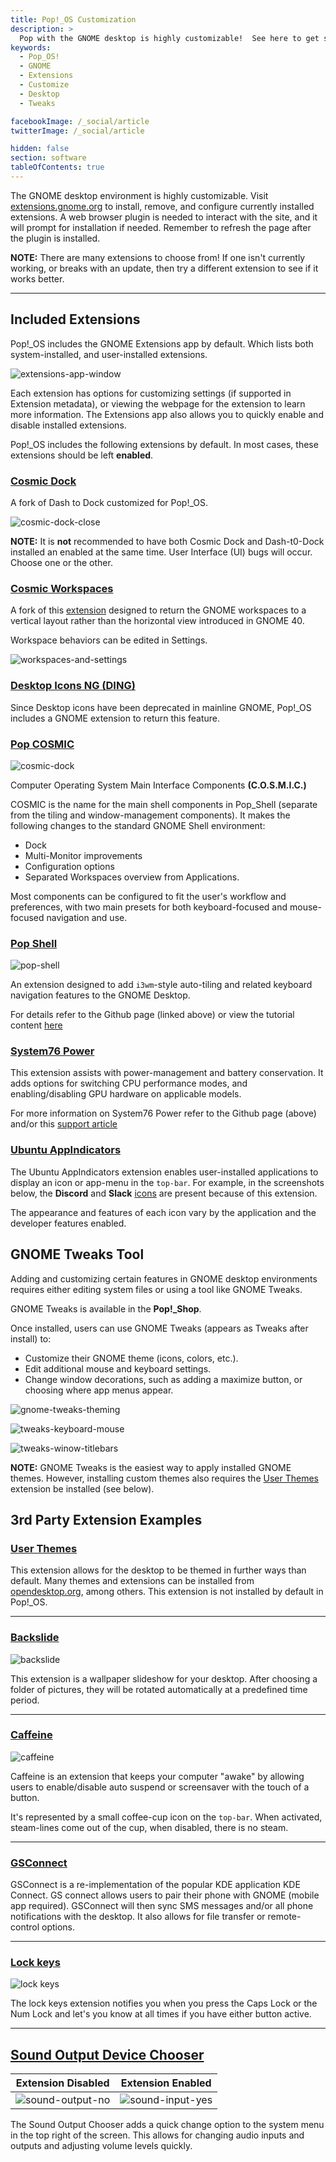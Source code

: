 ```yaml
---
title: Pop!_OS Customization
description: >
  Pop with the GNOME desktop is highly customizable!  See here to get started making your desktop just right for you.
keywords:
  - Pop_OS!
  - GNOME
  - Extensions
  - Customize
  - Desktop
  - Tweaks

facebookImage: /_social/article
twitterImage: /_social/article

hidden: false
section: software
tableOfContents: true
---
```


The GNOME desktop environment is highly customizable. Visit [extensions.gnome.org](https://extensions.gnome.org) to install, remove, and configure currently installed extensions.  A web browser plugin is needed to interact with the site, and it will prompt for installation if needed.  Remember to refresh the page after the plugin is installed.

**NOTE:** There are many extensions to choose from! If one isn't currently working, or breaks with an update, then try a different extension to see if it works better.

---

## Included Extensions

Pop!\_OS includes the GNOME Extensions app by default. Which lists both system-installed, and user-installed extensions.

![extensions-app-window](/images/customize-gnome/extensions-app-window.png)

Each extension has options for customizing settings (if supported in Extension metadata), or viewing the webpage for the extension to learn more information. The Extensions app also allows you to quickly enable and disable installed extensions.

Pop!\_OS includes the following extensions by default. In most cases, these extensions should be left **enabled**.

### [Cosmic Dock](https://github.com/pop-os/cosmic-dock)

A fork of Dash to Dock customized for Pop!\_OS.

![cosmic-dock-close](/images/customize-gnome/cosmic-dock-close.png)

**NOTE:** It is **not** recommended to have both Cosmic Dock and Dash-t0-Dock installed an enabled at the same time. User Interface (UI) bugs will occur. Choose one or the other.

### [Cosmic Workspaces](https://github.com/pop-os/cosmic-workspaces)

A fork of this [extension](https://github.com/RensAlthuis/vertical-overview) designed to return the GNOME workspaces to a vertical layout rather than the horizontal view introduced in GNOME 40.

Workspace behaviors can be edited in Settings.

![workspaces-and-settings](/images/customize-gnome/workspaces-and-settings.png)

### [Desktop Icons NG (DING)](https://gitlab.com/rastersoft/desktop-icons-ng)

Since Desktop icons have been deprecated in mainline GNOME, Pop!_OS includes a GNOME extension to return this feature.

### [Pop COSMIC](https://github.com/pop-os/cosmic)

![cosmic-dock](/images/customize-gnome/cosmic-dock.png)

Computer Operating System Main Interface Components **(C.O.S.M.I.C.)**

COSMIC is the name for the main shell components in Pop_Shell (separate from the tiling and window-management components). It makes the following changes to the standard GNOME Shell environment:

- Dock
- Multi-Monitor improvements
- Configuration options
- Separated Workspaces overview from Applications.

Most components can be configured to fit the user's workflow and preferences, with two main presets for both keyboard-focused and mouse-focused navigation and use.

### [Pop Shell](https://github.com/pop-os/shell)

![pop-shell](/images/customize-gnome/pop-shell.png)

An extension designed to add `i3wm`-style auto-tiling and related keyboard navigation features to the GNOME Desktop.

For details refer to the Github page (linked above) or view the tutorial content [here](/articles/pop-basics)

### [System76 Power](https://github.com/pop-os/gnome-shell-extension-system76-power)

This extension assists with power-management and battery conservation. It adds options for switching CPU performance modes, and enabling/disabling GPU hardware on applicable models.

For more information on System76 Power refer to the Github page (above) and/or this [support article](/articles/graphics-switch-pop)

### [Ubuntu AppIndicators](https://github.com/ubuntu/gnome-shell-extension-appindicator)

The Ubuntu AppIndicators extension enables user-installed applications to display an icon or app-menu in the `top-bar`. For example, in the screenshots below, the **Discord** and **Slack** [icons](/articles/customize-gnome#pop-shell) are present because of this extension.

The appearance and features of each icon vary by the application and the developer features enabled.

## GNOME Tweaks Tool

Adding and customizing certain features in GNOME desktop environments requires either editing system files or using a tool like GNOME Tweaks.

GNOME Tweaks is available in the **Pop!\_Shop**.

Once installed, users can use GNOME Tweaks (appears as Tweaks after install) to:

- Customize their GNOME theme (icons, colors, etc.).
- Edit additional mouse and keyboard settings.
- Change window decorations, such as adding a maximize button, or choosing where app menus appear.

![gnome-tweaks-theming](/images/customize-gnome/gnome-tweaks-themeing.png)

![tweaks-keyboard-mouse](/images/customize-gnome/tweaks-keyboard-mouse.png)

![tweaks-winow-titlebars](/images/customize-gnome/tweaks-window-bars.png)

**NOTE:** GNOME Tweaks is the easiest way to apply installed GNOME themes. However, installing custom themes also requires the [User Themes](#user-themes) extension be installed (see below).

## 3rd Party Extension Examples

### [User Themes](https://extensions.gnome.org/extension/19/user-themes/)

This extension allows for the desktop to be themed in further ways than default. Many themes and extensions can be installed from [opendesktop.org](https://www.opendesktop.org/s/Gnome), among others. This extension is not installed by default in Pop!_OS.

---

### [Backslide](https://extensions.gnome.org/extension/543/backslide/)

![backslide](/images/customize-gnome/backslide-new.png)

This extension is a wallpaper slideshow for your desktop.  After choosing a folder of pictures, they will be rotated automatically at a predefined time period.

---

### [Caffeine](https://extensions.gnome.org/extension/517/caffeine/)

![caffeine](/images/customize-gnome/caffeine.png)

Caffeine is an extension that keeps your computer "awake" by allowing users to enable/disable auto suspend or screensaver with the touch of a button.

It's represented by a small coffee-cup icon on the `top-bar`. When activated, steam-lines come out of the cup, when disabled, there is no steam.

---

### [GSConnect](https://extensions.gnome.org/extension/1319/gsconnect/)

GSConnect is a re-implementation of the popular KDE application KDE Connect. GS connect allows users to pair their phone with GNOME (mobile app required). GSConnect will then sync SMS messages and/or all phone notifications with the desktop. It also allows for file transfer or remote-control options.

---

### [Lock keys](https://extensions.gnome.org/extension/36/lock-keys/)

![lock keys](/images/customize-gnome/lock-keys-3.png)

The lock keys extension notifies you when you press the Caps Lock or the Num Lock and let's you know at all times if you have either button active.

---

## [Sound Output Device Chooser](https://extensions.gnome.org/extension/906/sound-output-device-chooser/)

Extension Disabled | Extension Enabled
---------|----------
 ![sound-output-no](/images/customize-gnome/without-sound-devices.png) | ![sound-input-yes](/images/customize-gnome/with-sound-devices.png)

The Sound Output Chooser adds a quick change option to the system menu in the top right of the screen.  This allows for changing audio inputs and outputs and adjusting volume levels quickly.
